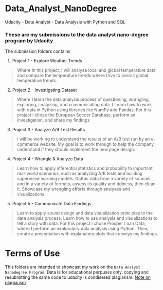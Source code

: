 # Data_Analyst_NanoDegree
Udacity - Data Analyst - Data Analysis with Python and SQL 

### These are my submissions to the data analyst nano-degree program by Udacity

The submission folders contains:

1.  Project 1 - Explore Weather Trends
> Where In this project, I will analyze local and global temperature data and compare the temperature trends where
I live to overall global temperature trends.

2.  Project 2 - Investigating Dataset
> Where I learn the data analysis process of questioning, wrangling, exploring, analyzing, and communicating data.
I Learn how to work with data in Python using libraries like NumPy and Pandas.
> For this project I chose the European Soccer Database, perform an investigation, and share my findings

3.  Project 3 - Analyze A/B Test Results
> I will be working to understand the results of an A/B test run by an e-commerce website. My goal is to
work through to help the company understand if they should implement the new page design.

4.  Project 4 - Wrangle & Analyze Data
> Learn how to apply inferential statistics and probability to important, real-world scenarios, such as analyzing
A/B tests and building supervised learning models.
> Gather data from a variety of sources and in a variety of formats, assess its quality and tidiness, then clean it.
Showcase my wrangling efforts through analyses and visualizations.

5.  Project 5 - Communicate Data Findings
> Learn to apply sound design and data visualization principles to the data analysis process. Learn how to use
analysis and visualizations to tell a story with data.
> For this project I chose Prosper Loan Data, where I perform an exploratory data analysis
using Python. Then, create a presentation with explanatory plots that conveys my findings.

# Terms of Use

This folders are intended to showcast my work on the `Data Analyst Nanodegree Program`.
Data is for educational perpuses only, copying and resubmitting the same code to udacity is condisered plagiarism.
[Note on plagiarism](https://udacity.zendesk.com/hc/en-us/articles/360001436452-Note-on-plagiarism)
